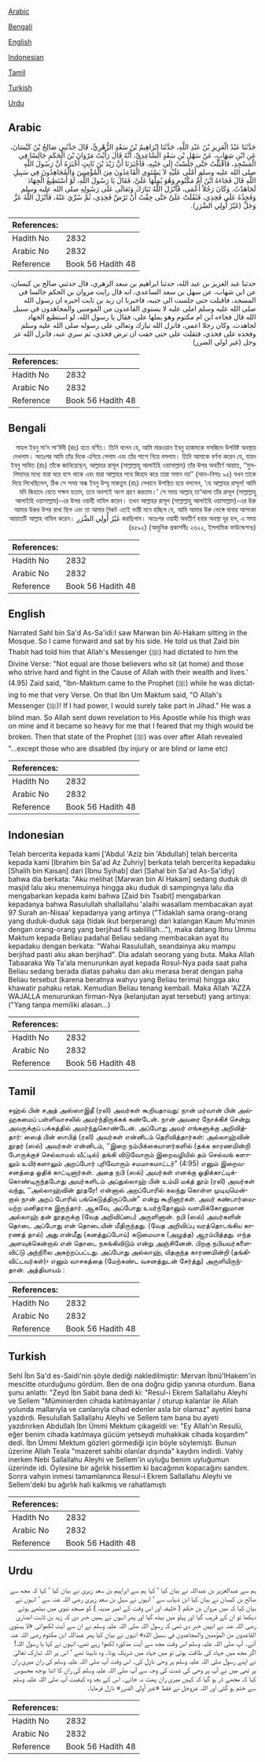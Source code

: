 [Arabic](#arabic)

[Bengali](#bengali)

[English](#english)

[Indonesian](#indonesian)

[Tamil](#tamil)

[Turkish](#turkish)

[Urdu](#urdu)

## Arabic


<div dir="rtl" lang="ar" style={{fontSize:'larger',backgroundColor:'#f8f9fa',padding:20}}>
حَدَّثَنَا عَبْدُ الْعَزِيزِ بْنُ عَبْدِ اللَّهِ، حَدَّثَنَا إِبْرَاهِيمُ بْنُ سَعْدٍ الزُّهْرِيُّ، قَالَ حَدَّثَنِي صَالِحُ بْنُ كَيْسَانَ، عَنِ ابْنِ شِهَابٍ، عَنْ سَهْلِ بْنِ سَعْدٍ السَّاعِدِيِّ، أَنَّهُ قَالَ رَأَيْتُ مَرْوَانَ بْنَ الْحَكَمِ جَالِسًا فِي الْمَسْجِدِ، فَأَقْبَلْتُ حَتَّى جَلَسْتُ إِلَى جَنْبِهِ، فَأَخْبَرَنَا أَنَّ زَيْدَ بْنَ ثَابِتٍ أَخْبَرَهُ أَنَّ رَسُولَ اللَّهِ صلى الله عليه وسلم أَمْلَى عَلَيْهِ لاَ يَسْتَوِي الْقَاعِدُونَ مِنَ الْمُؤْمِنِينَ وَالْمُجَاهِدُونَ فِي سَبِيلِ اللَّهِ قَالَ فَجَاءَهُ ابْنُ أُمِّ مَكْتُومٍ وَهُوَ يُمِلُّهَا عَلَىَّ، فَقَالَ يَا رَسُولَ اللَّهِ، لَوْ أَسْتَطِيعُ الْجِهَادَ لَجَاهَدْتُ‏.‏ وَكَانَ رَجُلاً أَعْمَى، فَأَنْزَلَ اللَّهُ تَبَارَكَ وَتَعَالَى عَلَى رَسُولِهِ صلى الله عليه وسلم وَفَخِذُهُ عَلَى فَخِذِي، فَثَقُلَتْ عَلَىَّ حَتَّى خِفْتُ أَنْ تَرُضَّ فَخِذِي، ثُمَّ سُرِّيَ عَنْهُ، فَأَنْزَلَ اللَّهُ عَزَّ وَجَلَّ ‏(‏غَيْرُ أُولِي الضَّرَرِ‏)‏‏.‏
</div>
<div style={{backgroundColor:'#f8f9fa',padding:20, marginBottom: 10}}><table> <thead> <tr> <th>References:</th> <th></th> </tr> </thead> <tbody><tr><td>Hadith No</td><td>2832</td></tr><tr><td>Arabic No</td><td>2832</td></tr><tr><td>Reference</td><td>Book 56 Hadith 48</td></tr></tbody></table></div>


<div dir="rtl" lang="ar" style={{fontSize:'larger',backgroundColor:'#f8f9fa',padding:20}}>
حدثنا عبد العزيز بن عبد الله، حدثنا ابراهيم بن سعد الزهري، قال حدثني صالح بن كيسان، عن ابن شهاب، عن سهل بن سعد الساعدي، انه قال رايت مروان بن الحكم جالسا في المسجد، فاقبلت حتى جلست الى جنبه، فاخبرنا ان زيد بن ثابت اخبره ان رسول الله صلى الله عليه وسلم املى عليه لا يستوي القاعدون من المومنين والمجاهدون في سبيل الله قال فجاءه ابن ام مكتوم وهو يملها على، فقال يا رسول الله، لو استطيع الجهاد لجاهدت. وكان رجلا اعمى، فانزل الله تبارك وتعالى على رسوله صلى الله عليه وسلم وفخذه على فخذي، فثقلت على حتى خفت ان ترض فخذي، ثم سري عنه، فانزل الله عز وجل (غير اولي الضرر)
</div>
<div style={{backgroundColor:'#f8f9fa',padding:20, marginBottom: 10}}><table> <thead> <tr> <th>References:</th> <th></th> </tr> </thead> <tbody><tr><td>Hadith No</td><td>2832</td></tr><tr><td>Arabic No</td><td>2832</td></tr><tr><td>Reference</td><td>Book 56 Hadith 48</td></tr></tbody></table></div>

## Bengali


<div dir="rtl" lang="bn" style={{fontSize:'larger',backgroundColor:'#f8f9fa',padding:20}}>
সাহল ইবনু সা‘দ সা‘ঈদী (রাঃ) হতে বর্ণিত। তিনি বলেন যে, আমি মারওয়ান ইবনু হাকামকে মসজিদে উপবিষ্ট অবস্থায় দেখলাম। অতঃপর আমি তাঁর দিকে এগিয়ে গেলাম এবং তাঁর পাশে গিয়ে বসলাম। তিনি আমাকে বর্ণনা করেন যে, যায়দ ইবনু সাবিত (রাঃ) তাঁকে জানিয়েছেন, আল্লাহর রাসূল (সাল্লাল্লাহু আলাইহি ওয়াসাল্লাম) তাঁর উপর অবতীর্ণ আয়াত, ‘‘মুসলিমদের মধ্যে যারা ঘরে বসে থাকে এবং যারা আল্লাহর পথে জিহাদ করে তারা সমান নয়’’ (আন-নিসাঃ ৯৫) যখন তাকে দিয়ে লিখেছিলেন, ঠিক সে সময় অন্ধ ইবনু উম্মু মাকতুম (রাঃ) সেখানে উপস্থিত হয়ে বললেন, ‘হে আল্লাহর রাসূল! আমি যদি জিহাদে যেতে সক্ষম হতাম, তবে অবশ্যই অংশ গ্রহণ করতাম।’ সে সময় আল্লাহ্ তা‘আলা তাঁর রাসূল (সাল্লাল্লাহু আলাইহি ওয়াসাল্লাম)-এর উপর ওয়াহী নাযিল করেন। তখন আল্লাহর রাসূল (সাল্লাল্লাহু আলাইহি ওয়াসাল্লাম)-এর উরু আমার উরুর উপর রাখা ছিল এবং তা আমার নিকট এতই ভারী মনে হচ্ছিল যে, আমি আমার উরু ভেঙ্গে যাবার আশংকা করছিলাম। অতঃপর ওয়াহী অবতীর্ণ হবার অবস্থা দূর হল, এ সময় غَيْرُ أُولِي الضَّرَرِ আয়াতটি আল্লাহ নাযিল করেন। (৪৫৯২) (আধুনিক প্রকাশনীঃ ২৬২২, ইসলামিক ফাউন্ডেশনঃ)
</div>
<div style={{backgroundColor:'#f8f9fa',padding:20, marginBottom: 10}}><table> <thead> <tr> <th>References:</th> <th></th> </tr> </thead> <tbody><tr><td>Hadith No</td><td>2832</td></tr><tr><td>Arabic No</td><td>2832</td></tr><tr><td>Reference</td><td>Book 56 Hadith 48</td></tr></tbody></table></div>

## English


<div dir="ltr" lang="en" style={{fontSize:'larger',backgroundColor:'#f8f9fa',padding:20}}>
Narrated Sahl bin Sa'd As-Sa'idi:I saw Marwan bin Al-Hakam sitting in the Mosque. So I came forward and sat by his side. He told us that Zaid bin Thabit had told him that Allah's Messenger (ﷺ) had dictated to him the Divine Verse: "Not equal are those believers who sit (at home) and those who strive hard and fight in the Cause of Allah with their wealth and lives.' (4.95) Zaid said, "Ibn-Maktum came to the Prophet (ﷺ) while he was dictating to me that very Verse. On that Ibn Um Maktum said, "O Allah's Messenger (ﷺ)! If I had power, I would surely take part in Jihad." He was a blind man. So Allah sent down revelation to His Apostle while his thigh was on mine and it became so heavy for me that I feared that my thigh would be broken. Then that state of the Prophet (ﷺ) was over after Allah revealed "...except those who are disabled (by injury or are blind or lame etc)
</div>
<div style={{backgroundColor:'#f8f9fa',padding:20, marginBottom: 10}}><table> <thead> <tr> <th>References:</th> <th></th> </tr> </thead> <tbody><tr><td>Hadith No</td><td>2832</td></tr><tr><td>Arabic No</td><td>2832</td></tr><tr><td>Reference</td><td>Book 56 Hadith 48</td></tr></tbody></table></div>

## Indonesian


<div dir="ltr" lang="id" style={{fontSize:'larger',backgroundColor:'#f8f9fa',padding:20}}>
Telah bercerita kepada kami ['Abdul 'Aziz bin 'Abdullah] telah bercerita kepada kami [Ibrahim bin Sa'ad Az Zuhriy] berkata telah bercerita kepadaku [Shalih bin Kaisan] dari [Ibnu Syihab] dari [Sahal bin Sa'ad As-Sa'idiy] bahwa dia berkata: "Aku melihat [Marwan bin Al Hakam] sedang duduk di masjid lalu aku menemuinya hingga aku duduk di sampingnya lalu dia mengabarkan kepada kami bahwa [Zaid bin Tsabit] mengabarkan kepadanya bahwa Rasulullah shallallahu 'alaihi wasallam membacakan ayat 97 Surah an-Nisaa' kepadanya yang artinya ("Tidaklah sama orang-orang yang duduk-duduk saja (tidak ikut berperang) dari kalangan Kaum Mu'minin dengan orang-orang yang berjihad fii sabilillah…"), maka datang Ibnu Ummu Maktum kepada Beliau padahal Beliau sedang membacakan ayat itu kepadaku dengan berkata: "Wahai Rasulullah, seandainya aku mampu berjihad pasti aku akan berjihad". Dia adalah seorang yang buta. Maka Allah Tabaaraka Wa Ta'ala menurunkan ayat kepada Rosul-Nya pada saat paha Beliau sedang berada diatas pahaku dan aku merasa berat dengan paha Beliau tersebut (karena beratnya wahyu yang Beliau terima) hingga aku khawatir pahaku retak. Kemudian Beliau tenang kembali. Maka Allah 'AZZA WAJALLA menurunkan firman-Nya (kelanjutan ayat tersebut) yang artinya: ("Yang tanpa memiliki alasan…)
</div>
<div style={{backgroundColor:'#f8f9fa',padding:20, marginBottom: 10}}><table> <thead> <tr> <th>References:</th> <th></th> </tr> </thead> <tbody><tr><td>Hadith No</td><td>2832</td></tr><tr><td>Arabic No</td><td>2832</td></tr><tr><td>Reference</td><td>Book 56 Hadith 48</td></tr></tbody></table></div>

## Tamil


<div dir="ltr" lang="ta" style={{fontSize:'larger',backgroundColor:'#f8f9fa',padding:20}}>
சஹ்ல் பின் சஅத் அஸ்ஸாஇதீ (ரலி) அவர்கள் கூறியதாவது: நான் மர்வான் பின் அல்ஹகமைப் பள்ளிவாசலில் அமர்ந்திருக்கக் கண்டேன். நான் அவரை நோக்கிச் சென்று அவருக்குப் பக்கத்தில் அமர்ந்துகொண்டேன். அப்போது அவர் எங்களுக்கு அறிவித்தார்: ஸைத் பின் ஸாபித் (ரலி) அவர்கள் என்னிடம் தெரிவித்தார்கள்: அல்லாஹ்வின் தூதர் (ஸல்) அவர்கள் என்னிடம், ‘‘இறை நம்பிக்கையாளர்களில் (தக்க காரணமின்றி போருக்குச் செல்லாமல் வீட்டில்) தங்கி விடுவோரும் இறைவழியில் தம் செல்வங் களாலும் உயிர்களாலும் அறப்போர் புரிவோரும் சமமாகமாட்டர்” (4:95) எனும் இறைவசனத்தை ஓதிக் காட்டினார்கள். அதை நபி (ஸல்) அவர்கள் எனக்கு ஓதிக்காட்டிக்கொண்டிருந்தபோது அவர்களிடம் அப்துல்லாஹ் பின் உம்மி மக்த் தூம் (ரலி) அவர்கள் வந்து, ‘‘அல்லாஹ்வின் தூதரே! என்னால் அறப்போரில் கலந்து கொள்ள முடியுமென்றால் நான் அறப் போரில் பங்கெடுத்திருப்பேன்” என்று கூறினார்கள். அவர் கண்பார்வையற்ற மனிதராக இருந்தார். ஆகவே, அப்போது உயர்ந்தோனும் வளமிக்கோனுமான அல்லாஹ் தன் தூதருக்கு (வேத அறிவிப்பை) அருளினான். நபி (ஸல்) அவர்களின் தொடை அப்போது என் தொடையின் மீதிருந்தது. (வேத அறிவிப்பு வரத்தொடங்கிய காரணத் தால்) அது என்மீது (கனத்துப்போய்) கடுமையாக (அழுத்த) ஆரம்பித்தது. எந்த அளவுக்கென்றால் என் தொடை நசுங்கிவிடும் என்று அஞ்சினேன். பிறகு நபியவர்களைவிட்டு அந்நிலை அகற்றப்பட்டது. அப்போது அல்லாஹ், யிதகுந்த காரணமின்றி (தங்கிவிட்டவர்கள்)› எனும் வாசகத்தை (மேற்கண்ட வசனத்துடன் சேர்த்து) அருளியிருந்தான். அத்தியாயம் :
</div>
<div style={{backgroundColor:'#f8f9fa',padding:20, marginBottom: 10}}><table> <thead> <tr> <th>References:</th> <th></th> </tr> </thead> <tbody><tr><td>Hadith No</td><td>2832</td></tr><tr><td>Arabic No</td><td>2832</td></tr><tr><td>Reference</td><td>Book 56 Hadith 48</td></tr></tbody></table></div>

## Turkish


<div dir="ltr" lang="tr" style={{fontSize:'larger',backgroundColor:'#f8f9fa',padding:20}}>
Sehl İbn Sa'd es-Saidi'nin şöyle dediği nakledilmiştir: Mervan İbnü'lHakem'in mescitte oturduğunu gördüm. Ben de ona doğru gidip yanına oturdum. Bana şunu anlattı: "Zeyd İbn Sabit bana dedi ki: "Resul-i Ekrem Sallallahu Aleyhi ve Sellem "Müminierden cihada katılmayanlar / oturup kalanlar ile Allah yolunda mallarıyla ve canlarıyla cihad edenler asla bir olamaz" ayetini bana yazdırdı. Resulullah Sallallahu Aleyhi ve Sellem tam bana bu ayeti yazdırırken Abdullah İbn Ümmi Mektum çıkageldi ve: "Ey Allah'ın Resulü, eğer benim cihada katılmaya gücüm yetseydi muhakkak cihada koşardım" dedi. İbn Ümmi Mektum gözleri görmediği için böyle söylemişti. Bunun üzerine Allah Teala "mazeret sahibi olanlar dışında" kaydını indirdi. Vahiy inerken Nebi Sallallahu Aleyhi ve Sellem'in uyluğu benim uyluğumun üzerinde idi. Öylesine bir ağırlık hissettim ki bacağımın kopacağını sandım. Sonra vahyin inmesi tamamlanınca Resul-i Ekrem Sallallahu Aleyhi ve Sellem'deki bu ağırlık hali kalkmış ve rahatlamıştı
</div>
<div style={{backgroundColor:'#f8f9fa',padding:20, marginBottom: 10}}><table> <thead> <tr> <th>References:</th> <th></th> </tr> </thead> <tbody><tr><td>Hadith No</td><td>2832</td></tr><tr><td>Arabic No</td><td>2832</td></tr><tr><td>Reference</td><td>Book 56 Hadith 48</td></tr></tbody></table></div>

## Urdu


<div dir="rtl" lang="ur" style={{fontSize:'larger',backgroundColor:'#f8f9fa',padding:20}}>
ہم سے عبدالعزیز بن عبداللہ نے بیان کیا ‘ کہا ہم سے ابراہیم بن سعد زہری نے بیان کیا ‘ کہا کہ مجھ سے صالح بن کیسان نے بیان کیا ابن شہاب سے ‘ انہوں نے سہل بن سعد زہری رضی اللہ عنہ سے ‘ انہوں نے بیان کیا کہ میں مروان بن حکم ( خلیفہ اور اس وقت کے امیر مدینہ ) کو مسجد نبوی میں بیٹھے ہوئے دیکھا تو ان کے قریب گیا اور پہلو میں بیٹھ گیا اور پھر انہوں نے ہمیں خبر دی کہ زید بن ثابت انصاری رضی اللہ عنہ نے انہیں خبر دی تھی کہ رسول اللہ صلی اللہ علیہ وسلم نے ان سے آیت لکھوائی «لا يستوي القاعدون من المؤمنين والمجاهدون في سبيل الله» انہوں نے بیان کیا پھر عبداللہ ابن مکتوم رضی اللہ عنہ آئے۔ آپ صلی اللہ علیہ وسلم اس وقت مجھ سے آیت مذکورہ لکھوا رہے تھے، انہوں نے کہا یا رسول اللہ! اگر مجھ میں جہاد کی طاقت ہوتی تو میں جہاد میں شریک ہوتا۔ وہ نابینا تھے ‘ اس پر اللہ تبارک تعالیٰ نے اپنے رسول صلی اللہ علیہ وسلم پر وحی نازل کی۔ اس وقت آپ صلی اللہ علیہ وسلم کی ران میری ران پر تھی میں نے آپ پر وحی کی شدت کی وجہ سے آپ صلی اللہ علیہ وسلم کی ران کا اتنا بوجھ محسوس کیا کہ مجھے ڈر ہو گیا کہ کہیں میری ران پھٹ نہ جائے۔ اس کے بعد وہ کیفیت آپ صلی اللہ علیہ وسلم سے ختم ہو گئی اور اللہ عزوجل نے فقط «غير أولي الضرر‏» نازل فرمایا۔
</div>
<div style={{backgroundColor:'#f8f9fa',padding:20, marginBottom: 10}}><table> <thead> <tr> <th>References:</th> <th></th> </tr> </thead> <tbody><tr><td>Hadith No</td><td>2832</td></tr><tr><td>Arabic No</td><td>2832</td></tr><tr><td>Reference</td><td>Book 56 Hadith 48</td></tr></tbody></table></div>